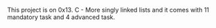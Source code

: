This project is on 0x13. C - More singly linked lists and it comes with 11 mandatory task and 4 advanced task.
